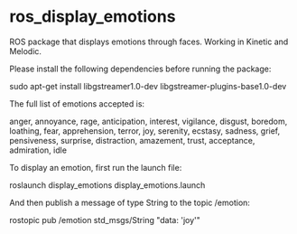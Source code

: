 # ros_display_emotions
ROS package that displays emotions through faces. Working in Kinetic and Melodic.

Please install the following dependencies before running the package:

sudo apt-get install libgstreamer1.0-dev libgstreamer-plugins-base1.0-dev

The full list of emotions accepted is:

anger, annoyance, rage, anticipation, interest, vigilance, disgust, boredom, loathing, fear, apprehension, terror, joy, serenity, ecstasy, sadness, grief, pensiveness, surprise, distraction, amazement, trust, acceptance, admiration, idle

To display an emotion, first run the launch file:

roslaunch display_emotions display_emotions.launch

And then publish a message of type String to the topic /emotion:

rostopic pub /emotion std_msgs/String "data: 'joy'"
